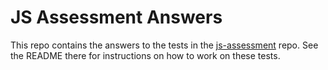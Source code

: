 # JS Assessment Answers

This repo contains the answers to the tests in the [js-assessment](https://github.com/rmurphey/js-assessment) repo. See the README there for instructions on how to work on these tests.